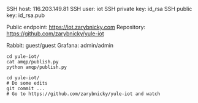 SSH host: 116.203.149.81
SSH user: iot
SSH private key: id_rsa
SSH public key: id_rsa.pub

Public endpoint: https://iot.zarybnicky.com
Repository: https://github.com/zarybnicky/yule-iot

Rabbit:  guest/guest
Grafana: admin/admin

```
cd yule-iot/
cat amqp/publish.py
python amqp/publish.py
```

```
cd yule-iot/
# Do some edits
git commit ...
# Go to https://github.com/zarybnicky/yule-iot and watch
```
